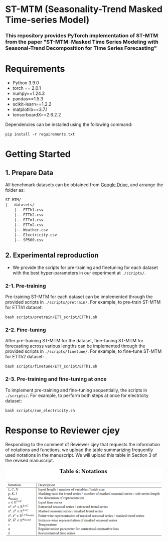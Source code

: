 
 ST-MTM (Seasonality-Trend Masked Time-series Model)
===============

### This repository provides PyTorch implementation of ST-MTM from the paper "ST-MTM: Masked Time Series Modeling with Seasonal-Trend Decomposition for Time Series Forecasting"

# Requirements

- Python 3.9.0
- torch == 2.0.1
- numpy==1.24.3
- pandas==1.5.3
- scikit-learn==1.2.2
- matplotlib==3.7.1
- tensorboardX==2.6.2.2

Dependencies can be installed using the following command:

    pip install -r requirements.txt

# Getting Started

## 1. Prepare Data

All benchmark datasets can be obtained from [Google Drive](https://drive.google.com/drive/folders/1NL8AeO5-C9NFZkGT-FlPMeORYJYOv2x-?usp=sharing), and arrange the folder as:

    ST-MTM/
    |-- datasets/
        |-- ETTh1.csv
        |-- ETTh2.csv
        |-- ETTm1.csv
        |-- ETTm2.csv
        |-- Weather.csv
        |-- Electricity.csv
        |-- SP500.csv

## 2. Experimental reproduction

- We provide the scripts for pre-training and finetuning for each dataset with the best hyper-parameters in our experiment at `./scripts/`.

### 2-1. Pre-training

Pre-training ST-MTM for each dataset can be implemented through the provided scripts in `./scripts/pretrain/`. For example, to pre-train ST-MTM for ETTh1 dataset:

    bash scripts/pretrain/ETT_script/ETTh1.sh

### 2-2. Fine-tuning

After pre-training ST-MTM for the dataset, fine-tuning ST-MTM for forecasting across various lengths can be implemented through the provided scripts in `./scripts/finetune/`. For example, to fine-tune ST-MTM for ETTh2 dataset:

    bash scripts/finetune/ETT_script/ETTh1.sh

### 2-3. Pre-training and fine-tuning at once

To implement pre-training and fine-tuning sequentially, the scripts in `./scripts/`. For example, to perform both steps at once for electricity dataset:

    bash scripts/run_electricity.sh

# Response to Reviewer cjey

Responding to the comment of Reviewer cjey that requests the information of notations and functions, we upload the table summarizing frequently used notations in the manuscript. We will upload this table in Section 3 of the revised manuscript.

![table_notation](https://github.com/crosslongfitstone/ST-MTM/blob/9d7ee73ced31ef8129abf24a7da746a44dcd5440/Table_notations.PNG)

